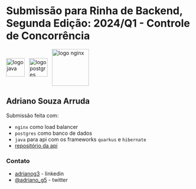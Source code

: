 # Submissão para Rinha de Backend, Segunda Edição: 2024/Q1 - Controle de Concorrência

<div style="display: flex; align-items: center; gap: 12px">
    <img src="https://upload.wikimedia.org/wikipedia/en/thumb/3/30/Java_programming_language_logo.svg/800px-Java_programming_language_logo.svg.png" alt="logo java" width="50" height="auto">
    <img src="https://upload.wikimedia.org/wikipedia/commons/2/29/Postgresql_elephant.svg" alt="logo postgres" width="50" height="auto">
    <img src="https://upload.wikimedia.org/wikipedia/commons/c/c5/Nginx_logo.svg" alt="logo nginx" width="100" height="auto">
    <br />
</div>

## Adriano Souza Arruda

Submissão feita com:

- `nginx` como load balancer
- `postgres` como banco de dados
- `java` para api com os frameworks `quarkus` e `hibernate` 
- [repositório da api](https://github.com/adrianog3/rinha-backend-2024-q1-java)


### Contato
- [adrianog3](https://www.linkedin.com/in/adrianog3/) - linkedin
- [@adriano_g5](https://twitter.com/adriano_g5) - twitter
